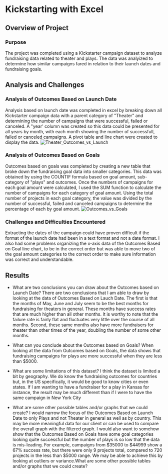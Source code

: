 # Kickstarting with Excel

## Overview of Project

### Purpose
The project was completed using a Kickstarter campaign dataset to analyze fundraising data related to theater and plays. The data was analyized to determine how similar campaigns fared in relation to their launch dates and fundraising goals.

## Analysis and Challenges

### Analysis of Outcomes Based on Launch Date
Analysis based on launch date was completed in excel by breaking down all Kickstarter campaign data with a parent category of "Theater" and determining the number of campaigns that were successful, failed or canceled. A "year' column was created so this data could be presented for all years by month, with each month showing the number of successfull, failed or canceled campaigns. A pivot table and line chart were created to display the data.
![Theater_Outcomes_vs_Launch](https://user-images.githubusercontent.com/80215894/110721308-4bd67200-81de-11eb-9e52-64d6f471f9b9.png)

### Analysis of Outcomes Based on Goals
Outcomes based on goals was completed by creating a new table that broke down the fundraising goal data into smaller categories. This data was obtained by using the COUNTIF formula based on goal amount, sub-category of "plays" and outcomes. Once the numbers of campaigns for each goal amount were calculated, I used the SUM function to calculate the number of campaigns for each category of goal amount. Using the total number of projects in each goal category, the value was divided by the number of successful, failed and canceled campaigns to determine the percentage of each by goal amount. 
![Outcomes_vs_Goals](https://user-images.githubusercontent.com/80215894/110721321-52fd8000-81de-11eb-9994-ecd00cb6a49f.png)

### Challenges and Difficulties Encountered
Extracting the dates of the campaign could have proven difficult if the format of the launch date had been in a text format and not a date format. I also had some problems organizing the x-axis data of the Outcomes Based on Goal line chart, to be in the correct order but was able to move two of the goal amount categories to the correct order to make sure information was correct and understandable.
## Results

- What are two conclusions you can draw about the Outcomes based on Launch Date? There are two conclusions that I am able to draw by looking at the data of Outcomes Based on Lauch Date. The first is that the months of May, June and July seem to be the best months for fundraising for theaters in general. These months have success rates that are much higher than all other months. It is worthy to note that the failure rate is fairly flat and fluctuates very little over the course of all months. Second, these same months also have more fundraisers for theater than other times of the year, doubling the number of some other months.

- What can you conclude about the Outcomes based on Goals? When looking at the data from Outcomes based on Goals, the data shows that fundraising campaigns for plays are more successful when they are less than $5000.

- What are some limitations of this dataset? I think the dataset is limited a bit by geography. We do know the fundraising outcomes for countries but, in the US specifically, it would be good to know cities or even states. If I am wanting to have a fundraiser for a play in Kansas for instance, the result may be much different than if I were to have the same campaign in New York City

- What are some other possible tables and/or graphs that we could create? I would narrow the focus of the Outcomes Based on Launch Date to only Plays and not Theater in general as well as by country. This may be more meaningful data for our client or can be used to compare the overall graph with the filtered graph. I would also want to somehow show that the Outcomes Based on Goals have some goal categories looking quite successful but the number of plays is so low that the data is mis-leading. For example, campaigns from $35000 to $44999 show a 67% success rate, but there were only 9 projects total, compared to 720 projects in the less than $5000 range. We may be able to achieve this by looking at outliers or variance.What are some other possible tables and/or graphs that we could create?
